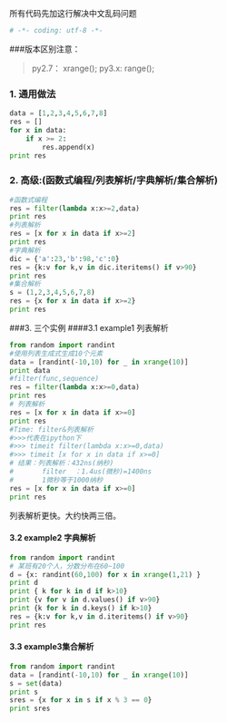 所有代码先加这行解决中文乱码问题
``` python
# -*- coding: utf-8 -*-
```
###版本区别注意：
> py2.7： xrange();
   py3.x:    range();

###  1. 通用做法
``` python
data = [1,2,3,4,5,6,7,8]
res = []
for x in data:
    if x >= 2:
        res.append(x)
print res
```
###  2. 高级:(函数式编程/列表解析/字典解析/集合解析)
``` python
#函数式编程
res = filter(lambda x:x>=2,data)
print res
#列表解析
res = [x for x in data if x>=2]
print res
#字典解析
dic = {'a':23,'b':98,'c':0}
res = {k:v for k,v in dic.iteritems() if v>90}
print res
#集合解析
s = (1,2,3,4,5,6,7,8)
res = {x for x in data if x>=2}
print res
```
###3.  三个实例 
####3.1 example1 列表解析
``` python
from random import randint
#使用列表生成式生成10个元素
data = [randint(-10,10) for _ in xrange(10)]
print data
#filter(func,sequence)
res = filter(lambda x:x>=0,data)
print res
# 列表解析
res = [x for x in data if x>=0]
print res
#Time: filter&列表解析
#>>>代表在ipython下
#>>> timeit filter(lambda x:x>=0,data)
#>>> timeit [x for x in data if x>=0]
# 结果：列表解析：432ns(纳秒)
#       filter  ：1.4us(微秒)=1400ns
#       1微秒等于1000纳秒
res = [x for x in data if x>=0]
print res
```
列表解析更快。大约快两三倍。

#### 3.2 example2 字典解析
``` python
from random import randint
# 某班有20个人，分数分布在60~100
d = {x: randint(60,100) for x in xrange(1,21) }
print d
print { k for k in d if k>10}
print {v for v in d.values() if v>90}
print {k for k in d.keys() if k>10}
res = {k:v for k,v in d.iteritems() if v>90}
print res
```
#### 3.3  example3集合解析
``` python
from random import randint
data = [randint(-10,10) for _ in xrange(10)]
s = set(data) 
print s
sres = {x for x in s if x % 3 == 0}
print sres
```
